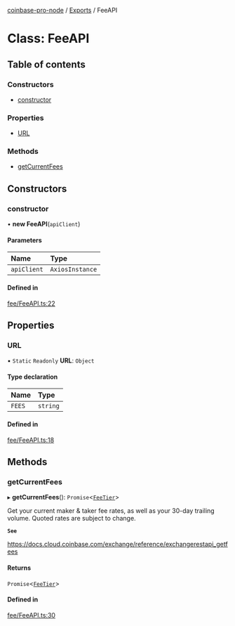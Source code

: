 [coinbase-pro-node](../README.md) / [Exports](../modules.md) / FeeAPI

# Class: FeeAPI

## Table of contents

### Constructors

- [constructor](FeeAPI.md#constructor)

### Properties

- [URL](FeeAPI.md#url)

### Methods

- [getCurrentFees](FeeAPI.md#getcurrentfees)

## Constructors

### constructor

• **new FeeAPI**(`apiClient`)

#### Parameters

| Name        | Type            |
| :---------- | :-------------- |
| `apiClient` | `AxiosInstance` |

#### Defined in

[fee/FeeAPI.ts:22](https://github.com/bennycode/coinbase-pro-node/blob/dacd532/src/fee/FeeAPI.ts#L22)

## Properties

### URL

▪ `Static` `Readonly` **URL**: `Object`

#### Type declaration

| Name   | Type     |
| :----- | :------- |
| `FEES` | `string` |

#### Defined in

[fee/FeeAPI.ts:18](https://github.com/bennycode/coinbase-pro-node/blob/dacd532/src/fee/FeeAPI.ts#L18)

## Methods

### getCurrentFees

▸ **getCurrentFees**(): `Promise`<[`FeeTier`](../interfaces/FeeTier.md)\>

Get your current maker & taker fee rates, as well as your 30-day trailing volume. Quoted rates are subject to change.

**`See`**

https://docs.cloud.coinbase.com/exchange/reference/exchangerestapi_getfees

#### Returns

`Promise`<[`FeeTier`](../interfaces/FeeTier.md)\>

#### Defined in

[fee/FeeAPI.ts:30](https://github.com/bennycode/coinbase-pro-node/blob/dacd532/src/fee/FeeAPI.ts#L30)
